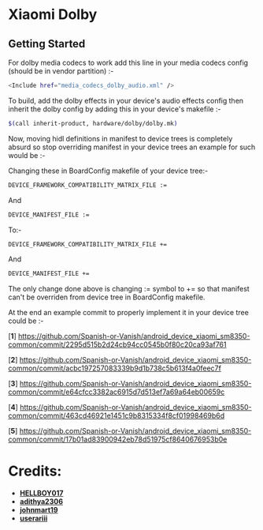 Xiaomi Dolby
==============

Getting Started
---------------
For dolby media codecs to work add this line in your media codecs config (should be in vendor partition) :-

```bash
<Include href="media_codecs_dolby_audio.xml" />
```

To build, add the dolby effects in your device's audio effects config then inherit the dolby config by adding this in your device's makefile :-

```bash
$(call inherit-product, hardware/dolby/dolby.mk)
```

Now, moving hidl definitions in manifest to device trees is completely absurd so stop overriding manifest in your device trees an example for such would be :-

Changing these in BoardConfig makefile of your device tree:-

```bash
DEVICE_FRAMEWORK_COMPATIBILITY_MATRIX_FILE :=
```
And

```bash
DEVICE_MANIFEST_FILE :=
```

To:-

```bash
DEVICE_FRAMEWORK_COMPATIBILITY_MATRIX_FILE +=
```
And

```bash
DEVICE_MANIFEST_FILE +=
```

The only change done above is changing := symbol to += so that manifest can't be overriden from device tree in BoardConfig makefile.

At the end an example commit to properly implement it in your device tree could be :-

[**1**] https://github.com/Spanish-or-Vanish/android_device_xiaomi_sm8350-common/commit/2295d515b2d24cb94cc0545b0f80c20ca93af761

[**2**] https://github.com/Spanish-or-Vanish/android_device_xiaomi_sm8350-common/commit/acbc197257083339b9d1b738c5b613f4a0feec7f

[**3**] https://github.com/Spanish-or-Vanish/android_device_xiaomi_sm8350-common/commit/e64cfcc3382ac6915d7d513ef7a69a64eb00659c

[**4**] https://github.com/Spanish-or-Vanish/android_device_xiaomi_sm8350-common/commit/463cd46921e1451c9b8315334f8cf01998469b6d

[**5**] https://github.com/Spanish-or-Vanish/android_device_xiaomi_sm8350-common/commit/17b01ad83900942eb78d51975cf8640676953b0e

# Credits:
 * [**HELLBOY017**](https://github.com/HELLBOY017)
 * [**adithya2306**](https://github.com/adithya2306)
 * [**johnmart19**](https://github.com/johnmart19)
 * [**userariii**](https://github.com/userariii)
